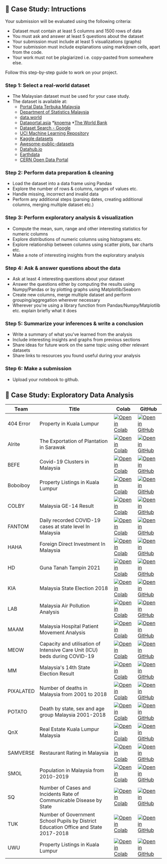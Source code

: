 ## 🚀 Case Study: Intructions

Your submission will be evaluated using the following criteria:

* Dataset must contain at least 5 columns and 1500 rows of data
* You must ask and answer at least 5 questions about the dataset
* Your submission must include at least 5 visualizations (graphs)
* Your submission must include explanations using markdown cells, apart from the code.
* Your work must not be plagiarized i.e. copy-pasted from somewhere else.

Follow this step-by-step guide to work on your project.

### Step 1: Select a real-world dataset 

- The Malaysian dataset must be used for your case study.
- The dataset is available at:
  * [Portal Data Terbuka Malaysia](https://www.data.gov.my/data/ms_MY/dataset)
  * [Department of Statistics Malaysia](https://www.dosm.gov.my/v1/index.php?r=column3/accordion&menu_id=amZNeW9vTXRydTFwTXAxSmdDL1J4dz09)
  * [data.world](https://data.world/datasets/malaysia)
  * [Dataportal.asia](https://dataportal.asia/dataset?vocab_economy_names=Malaysia)
  *[knoema](https://knoema.com/atlas/Malaysia/datasets)
  *[The World Bank](https://data.worldbank.org/country/MY)
  * [Dataset Search - Google](https://datasetsearch.research.google.com/)
  * [UCI Machine Learning Repository](https://archive.ics.uci.edu/ml/datasets.php)
  * [Kaggle datasets](https://www.kaggle.com/datasets)
  * [Awesome-public-datasets](https://github.com/awesomedata/awesome-public-datasets)
  * [Datahub.io](https://datahub.io/collections)
  * [Earthdata](https://www.earthdata.nasa.gov/)
  * [CERN Open Data Portal](http://opendata.cern.ch/)

### Step 2: Perform data preparation & cleaning

- Load the dataset into a data frame using Pandas
- Explore the number of rows & columns, ranges of values etc.
- Handle missing, incorrect and invalid data
- Perform any additional steps (parsing dates, creating additional columns, merging multiple dataset etc.)

### Step 3: Perform exploratory analysis & visualization

- Compute the mean, sum, range and other interesting statistics for numeric columns
- Explore distributions of numeric columns using histograms etc.
- Explore relationship between columns using scatter plots, bar charts etc.
- Make a note of interesting insights from the exploratory analysis

### Step 4: Ask & answer questions about the data

- Ask at least 4 interesting questions about your dataset
- Answer the questions either by computing the results using Numpy/Pandas or by plotting graphs using Matplotlib/Seaborn
- Create new columns, merge multiple dataset and perform grouping/aggregation wherever necessary
- Wherever you're using a library function from Pandas/Numpy/Matplotlib etc. explain briefly what it does


### Step 5: Summarize your inferences & write a conclusion

- Write a summary of what you've learned from the analysis
- Include interesting insights and graphs from previous sections
- Share ideas for future work on the same topic using other relevant datasets
- Share links to resources you found useful during your analysis

### Step 6: Make a submission

- Upload your notebook to github.

## 🌟 Case Study: Exploratory Data Analysis

| Team | Title | Colab |  GitHub |
| ----- | ----- | ------ | ------ | 
| 404 Error | Property in Kuala Lumpur | [![Open in Colab](https://img.shields.io/static/v1?label=&message=Open%20in%20Colab&labelColor=grey&color=blue&logo=google-colab)](https://colab.research.google.com/drive/1Lyfzd--JSeeYMgLcyJhAWK9Zj01UWRAG) | [![Open in GitHub](https://img.shields.io/static/v1?label=&message=Open%20in%20GitHub&labelColor=grey&color=blue&logo=github)](https://github.com/drshahizan/Python_EDA/blob/main/Malaysia%20EDA/404%20Error/404_Error_Assignment_Pandas.ipynb) |
| Alrite | The Exportation of Plantation in Sarawak  | [![Open in Colab](https://img.shields.io/static/v1?label=&message=Open%20in%20Colab&labelColor=grey&color=blue&logo=google-colab)](https://colab.research.google.com/drive/1Hb54DkyUD0bTf5Id9YDp8UgKptd1rKAc?usp=sharing) | [![Open in GitHub](https://img.shields.io/static/v1?label=&message=Open%20in%20GitHub&labelColor=grey&color=blue&logo=github)](https://github.com/drshahizan/Python_EDA/blob/main/Malaysia%20EDA/Alrite/Grp_Alrite_Assignment.ipynb) |
| BEFE | Covid-19 Clusters in Malaysia | [![Open in Colab](https://img.shields.io/static/v1?label=&message=Open%20in%20Colab&labelColor=grey&color=blue&logo=google-colab)](https://colab.research.google.com/drive/12cQW38YqpCOB5ZyUKcUKW3BpD9zeGOuB?usp=sharing) | [![Open in GitHub](https://img.shields.io/static/v1?label=&message=Open%20in%20GitHub&labelColor=grey&color=blue&logo=github)](https://github.com/drshahizan/Python_EDA/blob/main/Malaysia%20EDA/BEFE/Assignment_Pandas_Clusters.ipynb) |
| Boboiboy | Property Listings in Kuala Lumpur | [![Open in Colab](https://img.shields.io/static/v1?label=&message=Open%20in%20Colab&labelColor=grey&color=blue&logo=google-colab)](https://colab.research.google.com/drive/1Ta8kvxB4NlMHO204WZtrnfnVToPVr2J5?usp=sharing) | [![Open in GitHub](https://img.shields.io/static/v1?label=&message=Open%20in%20GitHub&labelColor=grey&color=blue&logo=github)](https://github.com/drshahizan/Python_EDA/blob/main/Malaysia%20EDA/Boboiboy/Group_4_Assignment_Pandas.ipynb) |
| COLBY | Malaysia GE-14 Result | [![Open in Colab](https://img.shields.io/static/v1?label=&message=Open%20in%20Colab&labelColor=grey&color=blue&logo=google-colab)](https://colab.research.google.com/drive/1sA5ZlyFjl-fTxqZqnFyA2-CigYMfkvAi?usp=sharing) | [![Open in GitHub](https://img.shields.io/static/v1?label=&message=Open%20in%20GitHub&labelColor=grey&color=blue&logo=github)](https://github.com/drshahizan/Python_EDA/blob/main/Malaysia%20EDA/Colby/Assignment_Pandas_Colby.ipynb) |
| FANTOM | Daily recorded COVID-19 cases at state level In Malaysia | [![Open in Colab](https://img.shields.io/static/v1?label=&message=Open%20in%20Colab&labelColor=grey&color=blue&logo=google-colab)]([https://](https://colab.research.google.com/drive/12HLf1CkEoaIoY-AucQ_Y4UP7EZi7Tr8H?usp=sharing)) | [![Open in GitHub](https://img.shields.io/static/v1?label=&message=Open%20in%20GitHub&labelColor=grey&color=blue&logo=github)](https://github.com/drshahizan/Python_EDA/blob/main/Malaysia%20EDA/Fantom/Assignment_pandas_Group_Fantom.ipynb) |
| HAHA | Foreign Direct Investment In Malaysia | [![Open in Colab](https://img.shields.io/static/v1?label=&message=Open%20in%20Colab&labelColor=grey&color=blue&logo=google-colab)](https://colab.research.google.com/drive/1vIqufdcKSzCjetkUtgbwsNbVWBRr2Onp?usp=sharing) | [![Open in GitHub](https://img.shields.io/static/v1?label=&message=Open%20in%20GitHub&labelColor=grey&color=blue&logo=github)](https://github.com/drshahizan/Python_EDA/blob/main/Malaysia%20EDA/Haha/Assignment_Pandas_Team7.ipynb) |
| HD | Guna Tanah Tampin 2021 | [![Open in Colab](https://img.shields.io/static/v1?label=&message=Open%20in%20Colab&labelColor=grey&color=blue&logo=google-colab)](https://colab.research.google.com/drive/1G-Zeywt0X64DVoCrdznRYCVgthij8esy?usp=sharing) | [![Open in GitHub](https://img.shields.io/static/v1?label=&message=Open%20in%20GitHub&labelColor=grey&color=blue&logo=github)](https://github.com/drshahizan/Python_EDA/blob/main/Malaysia%20EDA/HD/EDA_Assignment.ipynb) |
| KIA | Malaysia State Election 2018 | [![Open in Colab](https://img.shields.io/static/v1?label=&message=Open%20in%20Colab&labelColor=grey&color=blue&logo=google-colab)](https://colab.research.google.com/drive/1mpxQwfeCGxnpV02vEkupXp997Habi9Nr?usp=sharing) | [![Open in GitHub](https://img.shields.io/static/v1?label=&message=Open%20in%20GitHub&labelColor=grey&color=blue&logo=github)](https://github.com/drshahizan/Python_EDA/blob/main/Malaysia%20EDA/KIA/KIA_Assignment_EDA.ipynb) |
| LAB | Malaysia Air Pollution Analysis | [![Open in Colab](https://img.shields.io/static/v1?label=&message=Open%20in%20Colab&labelColor=grey&color=blue&logo=google-colab)](https://colab.research.google.com/drive/1ajtdXCDlT3FCU_CzaiwGr8XjSJeeJUlY?usp=sharing) | [![Open in GitHub](https://img.shields.io/static/v1?label=&message=Open%20in%20GitHub&labelColor=grey&color=blue&logo=github)](https://github.com/drshahizan/Python_EDA/blob/main/Malaysia%20EDA/Lab/Assignment_Pandas_Group_Lab.ipynb) |
| MAAM | Malaysia Hospital Patient Movement Analysis | [![Open in Colab](https://img.shields.io/static/v1?label=&message=Open%20in%20Colab&labelColor=grey&color=blue&logo=google-colab)](https://colab.research.google.com/github/drshahizan/Python_EDA/blob/main/Malaysia%20EDA/MAAM/MAAM_Assignment_EDA.ipynb) | [![Open in GitHub](https://img.shields.io/static/v1?label=&message=Open%20in%20GitHub&labelColor=grey&color=blue&logo=github)](https://github.com/drshahizan/Python_EDA/blob/main/Malaysia%20EDA/MAAM/MAAM_Assignment_EDA.ipynb) |
| MEOW | Capacity and utilisation of Intensive Care Unit (ICU) beds during COVID-19 | [![Open in Colab](https://img.shields.io/static/v1?label=&message=Open%20in%20Colab&labelColor=grey&color=blue&logo=google-colab)](https://colab.research.google.com/drive/1imRDRyz1nn9-8JSRDA0t-x0ygD4ENXoa?usp=sharing) | [![Open in GitHub](https://img.shields.io/static/v1?label=&message=Open%20in%20GitHub&labelColor=grey&color=blue&logo=github)](https://github.com/drshahizan/Python_EDA/blob/main/Malaysia%20EDA/Meow/Meow_Assignment_Pandas.ipynb) |
| MM | Malaysia's 14th State Election Result | [![Open in Colab](https://img.shields.io/static/v1?label=&message=Open%20in%20Colab&labelColor=grey&color=blue&logo=google-colab)](https://colab.research.google.com/drive/1ZZXncv53HIIRC1XH-aTMqxyDZQLs9agZ?usp=sharing) | [![Open in GitHub](https://img.shields.io/static/v1?label=&message=Open%20in%20GitHub&labelColor=grey&color=blue&logo=github)](https://github.com/drshahizan/Python_EDA/blob/main/Malaysia%20EDA/MM/MM_Assignment_Pandas.ipynb) |
| PIXALATED | Number of deaths in Malaysia from 2001 to 2018 | [![Open in Colab](https://img.shields.io/static/v1?label=&message=Open%20in%20Colab&labelColor=grey&color=blue&logo=google-colab)](https://colab.research.google.com/drive/1TvgXI9-qQq-cnI5-RJnxaNOLM4hvBCta?usp=sharing) | [![Open in GitHub](https://img.shields.io/static/v1?label=&message=Open%20in%20GitHub&labelColor=grey&color=blue&logo=github)](https://github.com/drshahizan/Python_EDA/blob/main/Malaysia%20EDA/Pixelated/Pixelated_Assignment_Pandas.ipynb) |
| POTATO | Death by state, sex and age group Malaysia 2001-2018 | [![Open in Colab](https://img.shields.io/static/v1?label=&message=Open%20in%20Colab&labelColor=grey&color=blue&logo=google-colab)](https://colab.research.google.com/drive/13p5O0y8FtHhh7kz58oMNUj-07s5ayBzz?usp=sharing) | [![Open in GitHub](https://img.shields.io/static/v1?label=&message=Open%20in%20GitHub&labelColor=grey&color=blue&logo=github)](https://github.com/drshahizan/Python_EDA/blob/main/Malaysia%20EDA/Potato/Group_Potato_Msia_Death_Stats.ipynb) |
| QnX | Real Estate Kuala Lumpur Malaysia | [![Open in Colab](https://img.shields.io/static/v1?label=&message=Open%20in%20Colab&labelColor=grey&color=blue&logo=google-colab)](https://colab.research.google.com/drive/1Fh9Ab1ytQxevmWINYOcTrAkLxkQsZarm?usp=sharing) | [![Open in GitHub](https://img.shields.io/static/v1?label=&message=Open%20in%20GitHub&labelColor=grey&color=blue&logo=github)](https://github.com/drshahizan/Python_EDA/blob/main/Malaysia%20EDA/QnX/Assignment_Pandas_QnX.ipynb) |
| SAMVERSE | Restaurant Rating in Malaysia | [![Open in Colab](https://img.shields.io/static/v1?label=&message=Open%20in%20Colab&labelColor=grey&color=blue&logo=google-colab)](https://colab.research.google.com/drive/1HhipUNJ5Q-0xkD9W3qc0HAeeLw3_77Ek) | [![Open in GitHub](https://img.shields.io/static/v1?label=&message=Open%20in%20GitHub&labelColor=grey&color=blue&logo=github)](https://) |
| SMOL | Population in Malaysia from 2010-2019 | [![Open in Colab](https://img.shields.io/static/v1?label=&message=Open%20in%20Colab&labelColor=grey&color=blue&logo=google-colab)](https://colab.research.google.com/drive/1yyTEXhRZc32t6v8OZaldbK4-NsBGYk2A?usp=sharing ) | [![Open in GitHub](https://img.shields.io/static/v1?label=&message=Open%20in%20GitHub&labelColor=grey&color=blue&logo=github)](https://github.com/drshahizan/Python_EDA/blob/main/Malaysia%20EDA/SMOL/SMOL_EDA_Assignment.ipynb) |
| SQ | Number of Cases and Incidents Rate of Communicable Disease by State | [![Open in Colab](https://img.shields.io/static/v1?label=&message=Open%20in%20Colab&labelColor=grey&color=blue&logo=google-colab)](https://colab.research.google.com/drive/1_i4mGTLrXRbNr0J6EDxEEiLkD7AXqWVo#scrollTo=90nIoWQtVJJ3) | [![Open in GitHub](https://img.shields.io/static/v1?label=&message=Open%20in%20GitHub&labelColor=grey&color=blue&logo=github)](https://github.com/drshahizan/Python_EDA/blob/main/Malaysia%20EDA/SQ/Number_and_Rate_Incidents_of_Communicable_Disease_by_State.ipynb) |
| TUK | Number of Government School Pupils by District Education Office and State 2017-2018 | [![Open in Colab](https://img.shields.io/static/v1?label=&message=Open%20in%20Colab&labelColor=grey&color=blue&logo=google-colab)](https://colab.research.google.com/drive/1r6BEgFqPBOndPoYMQnvEfcVp6hdh2ZyI?usp=sharing) | [![Open in GitHub](https://img.shields.io/static/v1?label=&message=Open%20in%20GitHub&labelColor=grey&color=blue&logo=github)](https://github.com/drshahizan/Python_EDA/blob/main/Malaysia%20EDA/TUK/TUK_Assignment_EDA.ipynb) |
| UWU | Property Listings in Kuala Lumpur | [![Open in Colab](https://img.shields.io/static/v1?label=&message=Open%20in%20Colab&labelColor=grey&color=blue&logo=google-colab)](https://colab.research.google.com/drive/1uXYLArbaXLyIwWJyvCmaa2lAKtBunj0P?usp=sharing#scrollTo=rN1bUu8RVJJ7) | [![Open in GitHub](https://img.shields.io/static/v1?label=&message=Open%20in%20GitHub&labelColor=grey&color=blue&logo=github)](https://github.com/drshahizan/Python_EDA/tree/main/Malaysia%20EDA/uwu) |

